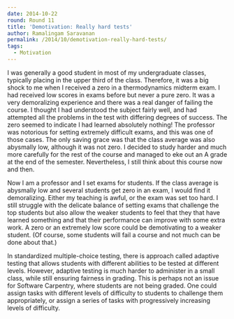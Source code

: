 ```yaml
---
date: 2014-10-22
round: Round 11
title: 'Demotivation: Really hard tests'
author: Ramalingam Saravanan
permalink: /2014/10/demotivation-really-hard-tests/
tags:
  - Motivation
---
```

I was generally a good student in most of my undergraduate classes, typically placing in the upper third of the class. Therefore, it was a big shock to me when I received a zero in a thermodynamics midterm exam. I had received low scores in exams before but never a pure zero. It was a very demoralizing experience and there was a real danger of failing the course. I thought I had understood the subject fairly well, and had attempted all the problems in the test with differing degrees of success. The zero seemed to indicate I had learned absolutely nothing! The professor was notorious for setting extremely difficult exams, and this was one of those cases. The only saving grace was that the class average was also abysmally low, although it was not zero. I decided to study harder and much more carefully for the rest of the course and managed to eke out an A grade at the end of the semester. Nevertheless, I still think about this course now and then.

Now I am a professor and I set exams for students. If the class average is abysmally low and several students get zero in an exam, I would find it demoralizing. Either my teaching is awful, or the exam was set too hard. I still struggle with the delicate balance of setting exams that challenge the top students but also allow the weaker students to feel that they that have learned something and that their performance can improve with some extra work. A zero or an extremely low score could be demotivating to a weaker student. (Of course, some students will fail a course and not much can be done about that.)

In standardized multiple-choice testing, there is approach called adaptive testing that allows students with different abilities to be tested at different levels. However, adaptive testing is much harder to administer in a small class, while still ensuring fairness in grading. This is perhaps not an issue for Software Carpentry, where students are not being graded. One could assign tasks with different levels of difficulty to students to challenge them appropriately, or assign a series of tasks with progressively increasing levels of difficulty.

